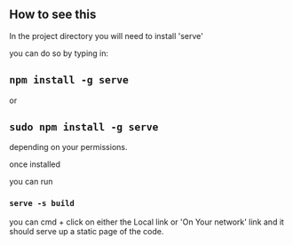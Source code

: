 
## How to see this
In the project directory you will need to install  'serve' 

you can do so by typing in:
## `npm install -g serve`
or 
## `sudo npm install -g serve`
depending on your permissions.

once installed

you can run
### `serve -s build`

you can cmd + click on either the Local link or 'On Your network' link and it should serve up a static page of the code.
